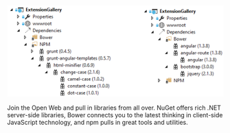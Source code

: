 <properties
	pageTitle="Performance"
	description="How to take advantage of the AsyncPackage class and UI context rules"
	slug="performance"
	order="900"
	keywords="asyncpackage, backgroundload, package"
/>

![Package Managers](_assets/index-package-managers.png)

Join the Open Web and pull in libraries from all over. NuGet offers rich .NET server-side libraries, Bower connects you to the latest thinking in client-side JavaScript technology, and npm pulls in great tools 
and utilities.